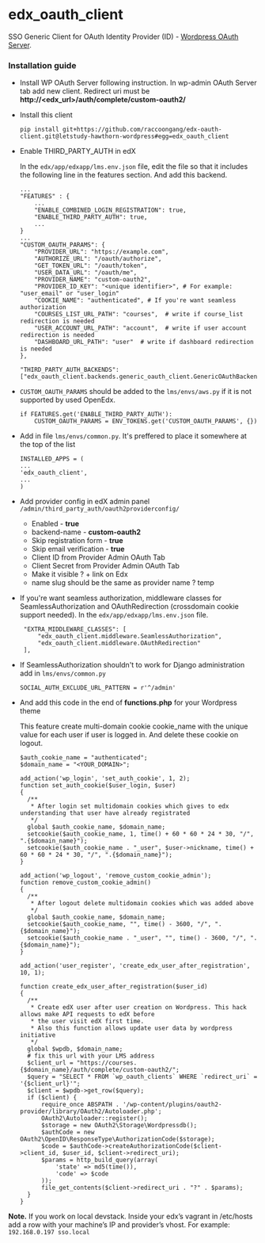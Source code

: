 # edx_oauth_client
SSO Generic Client for OAuth Identity Provider (ID) - [Wordpress OAuth Server](https://wordpress.org/plugins/oauth2-provider/).
### Installation guide
 - Install  WP OAuth Server following instruction. In wp-admin OAuth Server tab add new client.
Redirect uri must be **http://<edx_url>/auth/complete/custom-oauth2/**

 - Install this client
   ```
   pip install git+https://github.com/raccoongang/edx-oauth-client.git@letstudy-hawthorn-wordpress#egg=edx_oauth_client
   ```

 - Enable THIRD_PARTY_AUTH in edX

    In the `edx/app/edxapp/lms.env.json` file, edit the file so that it includes the following line in the features section.       And add  this backend.
    ```
    ...
    "FEATURES" : {
        ...
        "ENABLE_COMBINED_LOGIN_REGISTRATION": true,
        "ENABLE_THIRD_PARTY_AUTH": true,
        ...
    }
    ...
    "CUSTOM_OAUTH_PARAMS": {
        "PROVIDER_URL": "https://example.com",
        "AUTHORIZE_URL": "/oauth/authorize",
        "GET_TOKEN_URL": "/oauth/token",
        "USER_DATA_URL": "/oauth/me",
        "PROVIDER_NAME": "custom-oauth2",
        "PROVIDER_ID_KEY": "<unique identifier>", # For example: "user_email" or "user_login"
        "COOKIE_NAME": "authenticated", # If you're want seamless authorization
        "COURSES_LIST_URL_PATH": "courses",  # write if course_list redirection is needed
        "USER_ACCOUNT_URL_PATH": "account",  # write if user account redirection is needed
        "DASHBOARD_URL_PATH": "user"  # write if dashboard redirection is needed
    },
    
    "THIRD_PARTY_AUTH_BACKENDS":["edx_oauth_client.backends.generic_oauth_client.GenericOAuthBackend"],
    ```

 - `CUSTOM_OAUTH_PARAMS` should be added to the `lms/envs/aws.py` if it is not supported by used OpenEdx.
    ```
    if FEATURES.get('ENABLE_THIRD_PARTY_AUTH'):
        CUSTOM_OAUTH_PARAMS = ENV_TOKENS.get('CUSTOM_OAUTH_PARAMS', {})
    ```
 - Add in file `lms/envs/common.py`. It's preffered to place it somewhere at the top of the list
     ```
    INSTALLED_APPS = (
    ...
    'edx_oauth_client',
    ...
	)
    ```

 - Add provider config in edX admin panel `/admin/third_party_auth/oauth2providerconfig/`
   - Enabled - **true**
   - backend-name - **custom-oauth2**
   - Skip registration form - **true**
   - Skip email verification - **true**
   - Client ID from Provider Admin OAuth Tab
   - Client Secret from Provider Admin OAuth Tab
   - Make it visible ? + link on Edx
   - name slug should be the same as provider name ? temp

 - If you're want seamless authorization, middleware classes for
 SeamlessAuthorization and OAuthRedirection (crossdomain cookie support needed).
 In the `edx/app/edxapp/lms.env.json` file.
   ```
    "EXTRA_MIDDLEWARE_CLASSES": [
        "edx_oauth_client.middleware.SeamlessAuthorization",
        "edx_oauth_client.middleware.OAuthRedirection"
    ],
   ```

 - If SeamlessAuthorization shouldn't to work for Django administration add in `lms/envs/common.py`
   ```
   SOCIAL_AUTH_EXCLUDE_URL_PATTERN = r'^/admin'
   ```
   
 - And add this code in the end of **functions.php** for your Wordpress theme
   
   This feature create multi-domain cookie cookie_name with the unique value for each user if user is logged in. And delete these cookie on logout.
      ```
    $auth_cookie_name = "authenticated";
    $domain_name = "<YOUR_DOMAIN>";
    
    add_action('wp_login', 'set_auth_cookie', 1, 2);
    function set_auth_cookie($user_login, $user)
    {
        /**
         * After login set multidomain cookies which gives to edx understanding that user have already registrated
         */
        global $auth_cookie_name, $domain_name;
        setcookie($auth_cookie_name, 1, time() + 60 * 60 * 24 * 30, "/", ".{$domain_name}");
        setcookie($auth_cookie_name . "_user", $user->nickname, time() + 60 * 60 * 24 * 30, "/", ".{$domain_name}");
    }
    
    add_action('wp_logout', 'remove_custom_cookie_admin');
    function remove_custom_cookie_admin()
    {
        /**
         * After logout delete multidomain cookies which was added above
         */
        global $auth_cookie_name, $domain_name;
        setcookie($auth_cookie_name, "", time() - 3600, "/", ".{$domain_name}");
        setcookie($auth_cookie_name . "_user", "", time() - 3600, "/", ".{$domain_name}");
    }
    
    add_action('user_register', 'create_edx_user_after_registration', 10, 1);
    
    function create_edx_user_after_registration($user_id)
    {
        /**
         * Create edX user after user creation on Wordpress. This hack allows make API requests to edX before
         * the user visit edX first time.
         * Also this function allows update user data by wordpress initiative
         */
        global $wpdb, $domain_name;
        # fix this url with your LMS address
        $client_url = "https://courses.{$domain_name}/auth/complete/custom-oauth2/";
        $query = "SELECT * FROM `wp_oauth_clients` WHERE `redirect_uri` = '{$client_url}'";
        $client = $wpdb->get_row($query);
        if ($client) {
            require_once ABSPATH . '/wp-content/plugins/oauth2-provider/library/OAuth2/Autoloader.php';
            OAuth2\Autoloader::register();
            $storage = new OAuth2\Storage\Wordpressdb();
            $authCode = new OAuth2\OpenID\ResponseType\AuthorizationCode($storage);
            $code = $authCode->createAuthorizationCode($client->client_id, $user_id, $client->redirect_uri);
            $params = http_build_query(array(
                'state' => md5(time()),
                'code' => $code
            ));
            file_get_contents($client->redirect_uri . "?" . $params);
        }
    }

   ```
**Note.** If you work on local devstack. Inside your edx’s vagrant in
/etc/hosts add a row with your machine’s IP and provider’s vhost. For
example:
```192.168.0.197 sso.local```
